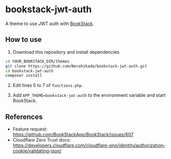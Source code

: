 # bookstack-jwt-auth
A theme to use JWT auth with [BookStack](https://github.com/BookStackApp/BookStack).

## How to use
1. Download this repository and install dependencies
```bash
cd YOUR_BOOKSTACK_DIR/themes
git clone https://github.com/Nerahikada/bookstack-jwt-auth.git
cd bookstack-jwt-auth
composer install
```

2. Edit lines 5 to 7 of `functions.php`.

3. Add `APP_THEME=bookstack-jwt-auth` to the environment variable and start BookStack.

## References

- Feature request: <https://github.com/BookStackApp/BookStack/issues/607>
- Cloudflare Zero Trust docs: <https://developers.cloudflare.com/cloudflare-one/identity/authorization-cookie/validating-json/>
